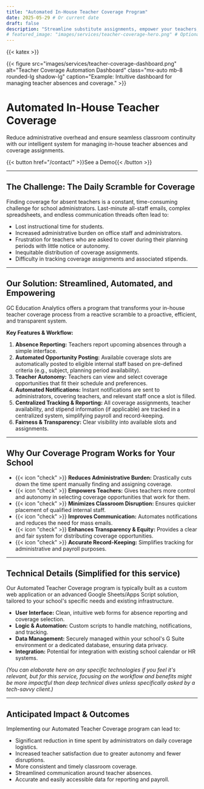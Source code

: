 ```yaml
---
title: "Automated In-House Teacher Coverage Program"
date: 2025-05-29 # Or current date
draft: false
description: "Streamline substitute assignments, empower your teachers, and eliminate coverage chaos with our automated internal system."
# featured_image: "images/services/teacher-coverage-hero.png" # Optional hero image for this page
---
```


{{< katex >}} <div class="text-center">
  {{< figure src="images/services/teacher-coverage-dashboard.png" alt="Teacher Coverage Automation Dashboard" class="mx-auto mb-8 rounded-lg shadow-lg" caption="Example: Intuitive dashboard for managing teacher absences and coverage." >}}
  </div>

# Automated In-House Teacher Coverage

Reduce administrative overhead and ensure seamless classroom continuity with our intelligent system for managing in-house teacher absences and coverage assignments.

<div class="text-center mt-8 mb-12">
  {{< button href="/contact/" >}}See a Demo{{< /button >}}
</div>

---

## The Challenge: The Daily Scramble for Coverage

Finding coverage for absent teachers is a constant, time-consuming challenge for school administrators. Last-minute all-staff emails, complex spreadsheets, and endless communication threads often lead to:
* Lost instructional time for students.
* Increased administrative burden on office staff and administrators.
* Frustration for teachers who are asked to cover during their planning periods with little notice or autonomy.
* Inequitable distribution of coverage assignments.
* Difficulty in tracking coverage assignments and associated stipends.

---

## Our Solution: Streamlined, Automated, and Empowering

GC Education Analytics offers a program that transforms your in-house teacher coverage process from a reactive scramble to a proactive, efficient, and transparent system.

**Key Features & Workflow:**

1.  **Absence Reporting:** Teachers report upcoming absences through a simple interface.
2.  **Automated Opportunity Posting:** Available coverage slots are automatically posted to eligible internal staff based on pre-defined criteria (e.g., subject, planning period availability).
3.  **Teacher Autonomy:** Teachers can view and select coverage opportunities that fit their schedule and preferences.
4.  **Automated Notifications:** Instant notifications are sent to administrators, covering teachers, and relevant staff once a slot is filled.
5.  **Centralized Tracking & Reporting:** All coverage assignments, teacher availability, and stipend information (if applicable) are tracked in a centralized system, simplifying payroll and record-keeping.
6.  **Fairness & Transparency:** Clear visibility into available slots and assignments.

---

## Why Our Coverage Program Works for Your School

-   {{< icon "check" >}} **Reduces Administrative Burden:** Drastically cuts down the time spent manually finding and assigning coverage.
-   {{< icon "check" >}} **Empowers Teachers:** Gives teachers more control and autonomy in selecting coverage opportunities that work for them.
-   {{< icon "check" >}} **Minimizes Classroom Disruption:** Ensures quicker placement of qualified internal staff.
-   {{< icon "check" >}} **Improves Communication:** Automates notifications and reduces the need for mass emails.
-   {{< icon "check" >}} **Enhances Transparency & Equity:** Provides a clear and fair system for distributing coverage opportunities.
-   {{< icon "check" >}} **Accurate Record-Keeping:** Simplifies tracking for administrative and payroll purposes.

---

## Technical Details (Simplified for this service)

Our Automated Teacher Coverage program is typically built as a custom web application or an advanced Google Sheets/Apps Script solution, tailored to your school's specific needs and existing infrastructure.

* **User Interface:** Clean, intuitive web forms for absence reporting and coverage selection.
* **Logic & Automation:** Custom scripts to handle matching, notifications, and tracking.
* **Data Management:** Securely managed within your school's G Suite environment or a dedicated database, ensuring data privacy.
* **Integration:** Potential for integration with existing school calendar or HR systems.

*(You can elaborate here on any specific technologies if you feel it's relevant, but for this service, focusing on the workflow and benefits might be more impactful than deep technical dives unless specifically asked by a tech-savvy client.)*

---

## Anticipated Impact & Outcomes

Implementing our Automated Teacher Coverage program can lead to:
-   Significant reduction in time spent by administrators on daily coverage logistics.
-   Increased teacher satisfaction due to greater autonomy and fewer disruptions.
-   More consistent and timely classroom coverage.
-   Streamlined communication around teacher absences.
-   Accurate and easily accessible data for reporting and payroll.
